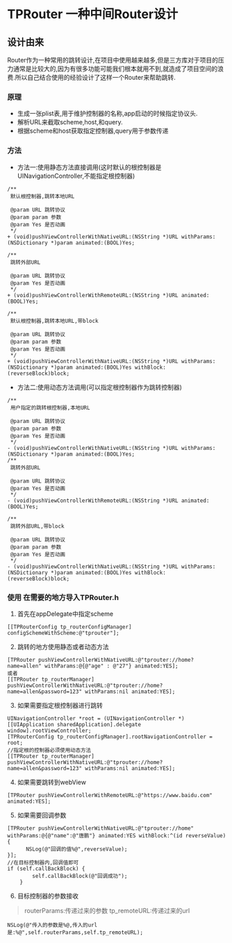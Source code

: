 # TPRouter 一种中间Router设计

## 设计由来
Router作为一种常用的跳转设计,在项目中使用越来越多,但是三方库对于项目的压力通常是比较大的,因为有很多功能可能我们根本就用不到,就造成了项目空间的浪费.所以自己结合使用的经验设计了这样一个Router来帮助跳转.

### 原理
* 生成一张plist表,用于维护控制器的名称,app启动的时候指定协议头.
* 解析URL来截取scheme,host,和query.
* 根据scheme和host获取指定控制器,query用于参数传递

### 方法

* 方法一:使用静态方法直接调用(这时默认的根控制器是UINavigationController,不能指定根控制器)

```
/**
 默认根控制器,跳转本地URL

 @param URL 跳转协议
 @param param 参数
 @param Yes 是否动画
 */
+ (void)pushViewControllerWithNativeURL:(NSString *)URL withParams:(NSDictionary *)param animated:(BOOL)Yes;

/**
 跳转外部URL

 @param URL 跳转协议
 @param Yes 是否动画
 */
+ (void)pushViewControllerWithRemoteURL:(NSString *)URL animated:(BOOL)Yes;

/**
 默认根控制器,跳转本地URL,带block
 
 @param URL 跳转协议
 @param param 参数
 @param Yes 是否动画
 */
+ (void)pushViewControllerWithNativeURL:(NSString *)URL withParams:(NSDictionary *)param animated:(BOOL)Yes withBlock:(reverseBlock)block;
```
* 方法二:使用动态方法调用(可以指定根控制器作为跳转控制器)

```
/**
 用户指定的跳转根控制器,本地URL

 @param URL 跳转协议
 @param param 参数
 @param Yes 是否动画
 */
- (void)pushViewControllerWithNativeURL:(NSString *)URL withParams:(NSDictionary *)param animated:(BOOL)Yes;
/**
 跳转外部URL
 
 @param URL 跳转协议
 @param Yes 是否动画
 */
- (void)pushViewControllerWithRemoteURL:(NSString *)URL animated:(BOOL)Yes;

/**
 跳转外部URL,带block
 
 @param URL 跳转协议
 @param param 参数
 @param Yes 是否动画
 */
- (void)pushViewControllerWithNativeURL:(NSString *)URL withParams:(NSDictionary *)param animated:(BOOL)Yes withBlock:(reverseBlock)block;
```
### 使用 在需要的地方导入TPRouter.h
1. 首先在appDelegate中指定scheme
```
[[TPRouterConfig tp_routerConfigManager] configSchemeWithScheme:@"tprouter"];
```
2. 跳转的地方使用静态或者动态方法

```
[TPRouter pushViewControllerWithNativeURL:@"tprouter://home?name=allen" withParams:@{@"age" : @"27"} animated:YES];
或者
[[TPRouter tp_routerManager] pushViewControllerWithNativeURL:@"tprouter://home?name=allen&password=123" withParams:nil animated:YES];
```
3. 如果需要指定根控制器进行跳转

```
UINavigationController *root = (UINavigationController *)[[UIApplication sharedApplication].delegate window].rootViewController;
[TPRouterConfig tp_routerConfigManager].rootNavigationController = root;
//指定根的控制器必须使用动态方法
[[TPRouter tp_routerManager] pushViewControllerWithNativeURL:@"tprouter://home?name=allen&password=123" withParams:nil animated:YES];
```
4. 如果需要跳转到webView

```
[TPRouter pushViewControllerWithRemoteURL:@"https://www.baidu.com" animated:YES];
```
5. 如果需要回调参数

```
[TPRouter pushViewControllerWithNativeURL:@"tprouter://home" withParams:@{@"name":@"唐鹏"} animated:YES withBlock:^(id reverseValue) {
      NSLog(@"回调的值%@",reverseValue);
}];
//在目标控制器内,回调值即可
if (self.callBackBlock) {
        self.callBackBlock(@"回调成功");
    }
```
6. 目标控制器的参数接收
>routerParams:传递过来的参数
tp_remoteURL:传递过来的url
```
NSLog(@"传入的参数是%@,传入的url是:%@",self.routerParams,self.tp_remoteURL);
```

